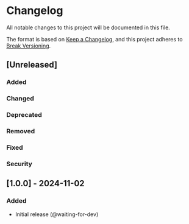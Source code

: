 # Changelog

All notable changes to this project will be documented in this file.

The format is based on [Keep a Changelog](https://keepachangelog.com/en/1.0.0/),
and this project adheres to [Break Versioning](https://www.taoensso.com/break-versioning).

## [Unreleased]

### Added

### Changed

### Deprecated

### Removed

### Fixed

### Security

## [1.0.0] - 2024-11-02

### Added

- Initial release (@waiting-for-dev)
